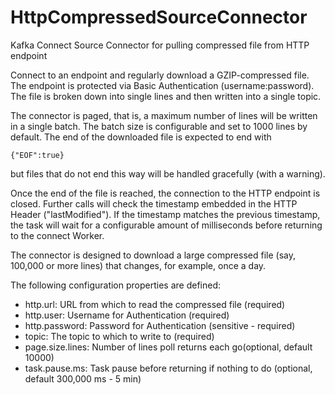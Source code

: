 # HttpCompressedSourceConnector
Kafka Connect Source Connector for pulling compressed file from HTTP endpoint

Connect to an endpoint and regularly download a GZIP-compressed file.
The endpoint is protected via Basic Authentication (username:password). 
The file is broken down into single lines and then written into a single topic.

The connector is paged, that is, a maximum number of lines will be written in a single batch. The batch size is configurable and set to 1000 lines by default.
The end of the downloaded file is expected to end with 

    {"EOF":true} 
  
but files that do not end this way will be handled gracefully (with a warning). 

Once the end of the file is reached, the connection to the HTTP endpoint is closed. 
Further calls will check the timestamp embedded in the HTTP Header ("lastModified"). 
If the timestamp matches the previous timestamp, the task will wait for a configurable amount of milliseconds before returning to the connect Worker.

The connector is designed to download a large compressed file (say, 100,000 or more lines) that changes, for example, once a day.

The following configuration properties are defined:

- http.url: URL from which to read the compressed file (required)
- http.user: Username for Authentication (required)
- http.password: Password for Authentication (sensitive - required)
- topic: The topic to which to write to (required)
- page.size.lines: Number of lines poll returns each go(optional, default 10000)
- task.pause.ms: Task pause before returning if nothing to do (optional, default 300,000 ms - 5 min)

